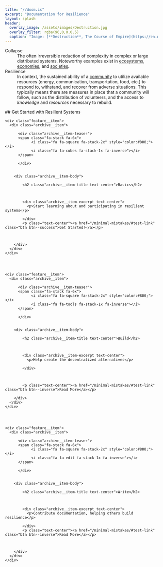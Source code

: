 ```yaml
---
title: "//doom.is"
excerpt: "Documentation for Resilience"
layout: splash
header:
  overlay_image: /assets/images/Destruction.jpg
  overlay_filter: rgba(96,0,0,0.5)
  caption: "Image: [**Destruction**, The Course of Empire](https://en.wikipedia.org/wiki/The_Course_of_Empire_(paintings))"
---
```

<dl>
<dt id="Collapse">Collapse</dt>
<dd>The often irreversible reduction of complexity in complex or large distributed systems.  Noteworthy examples exist in <a href="https://en.wikipedia.org/wiki/Ecosystem_collapse">ecosystems</a>, <a href="https://en.wikipedia.org/wiki/Economic_collapse">economies</a>, and <a href="https://en.wikipedia.org/wiki/Societal_collapse">societies</a>.</dd>

<dt id="Resilience">Resilience</dt>
<dd>In context, the sustained ability of a <a href="https://en.wikipedia.org/wiki/Community_resilience">community</a> to utilize available resources (energy, communication, transportation, food, etc.) to respond to, withstand, and recover from adverse situations. This typically means there are measures in place that a community will follow, such as the distribution of volunteers, and the access to <em>knowledge</em> and <em>resources</em> necessary to rebuild.</dd>
</dl>
## Get Started with Resilient Systems
<div class="feature__wrapper">





    <div class="feature__item">
      <div class="archive__item">

          <div class="archive__item-teaser">
          <span class="fa-stack fa-6x">
                <i class="fa fa-square fa-stack-2x" style="color:#800;"></i>
                <i class="fa fa-cubes fa-stack-1x fa-inverse"></i>
          </span>

          </div>


        <div class="archive__item-body">

            <h2 class="archive__item-title text-center">Basics</h2>



            <div class="archive__item-excerpt text-center">
              <p>Start learning about and participating in resilient systems</p>

            </div>
            <p class="text-center"><a href="/minimal-mistakes/#test-link" class="btn btn--success">Get Started!</a></p>



        </div>
      </div>
    </div>




    <div class="feature__item">
      <div class="archive__item">

          <div class="archive__item-teaser">
          <span class="fa-stack fa-6x">
                <i class="fa fa-square fa-stack-2x" style="color:#800;"></i>
                <i class="fa fa-tools fa-stack-1x fa-inverse"></i>
          </span>

          </div>


        <div class="archive__item-body">

            <h2 class="archive__item-title text-center">Build</h2>



            <div class="archive__item-excerpt text-center">
              <p>Help create the decentralized alternatives</p>

            </div>



            <p class="text-center"><a href="/minimal-mistakes/#test-link" class="btn btn--inverse">Read More</a></p>

        </div>
      </div>
    </div>




    <div class="feature__item">
      <div class="archive__item">

          <div class="archive__item-teaser">
          <span class="fa-stack fa-6x">
                <i class="fa fa-square fa-stack-2x" style="color:#800;"></i>
                <i class="fa fa-edit fa-stack-1x fa-inverse"></i>
          </span>

          </div>


        <div class="archive__item-body">

            <h2 class="archive__item-title text-center">Write</h2>



            <div class="archive__item-excerpt text-center">
              <p>Contribute documentation, helping others build resilience</p>

            </div>
            <p class="text-center"><a href="/minimal-mistakes/#test-link" class="btn btn--inverse">Read More</a></p>



        </div>
      </div>
    </div>


</div>
